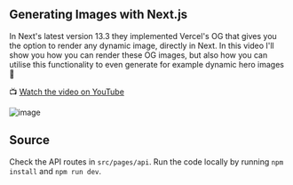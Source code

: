 ## Generating Images with Next.js

In Next's latest version 13.3 they implemented Vercel's OG that gives you the option to render any dynamic image, directly in Next. In this video I'll show you how you can render these OG images, but also how you can utilise this functionality to even generate for example dynamic hero images 🤯

📺 [Watch the video on YouTube](https://youtu.be/Q4O_UFIqLD8)

![image](https://user-images.githubusercontent.com/2969573/230667312-baff3602-bd38-467e-aad8-b292ded655f4.png)


## Source

Check the API routes in `src/pages/api`.
Run the code locally by running `npm install` and `npm run dev`.